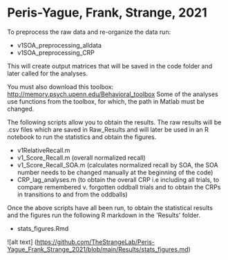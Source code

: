 # Peris-Yague, Frank, Strange, 2021

To preprocess the raw data and re-organize the data run:
- v1SOA_preprocessing_alldata
- v1SOA_preprocessing_CRP

This will create output matrices that will be saved in the code folder and later called for the analyses. 

You must also download this toolbox: http://memory.psych.upenn.edu/Behavioral_toolbox
Some of the analyses use functions from the toolbox, for which, the path in Matlab must be changed.

The following scripts allow you to obtain the results. The raw results will be .csv files which are saved in Raw_Results and will later be used in an R notebook to run the statistics and obtain the figures. 

- v1RelativeRecall.m
- v1_Score_Recall.m (overall normalized recall)
- v1_Score_Recall_SOA.m (calculates normalized recall by SOA, the SOA number needs to be changed manually at the beginning of the code)
- CRP_lag_analyses.m (to obtain the overall CRP i.e including all trials, to compare remembered v. forgotten oddball trials and to obtain the CRPs in transitions to and from the oddballs)

Once the above scripts have all been run, to obtain the statistical results and the figures run the following R markdown in the 'Results' folder.
- stats_figures.Rmd

![alt text] (https://github.com/TheStrangeLab/Peris-Yague_Frank_Strange_2021/blob/main/Results/stats_figures.md)
